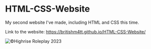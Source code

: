 # HTML-CSS-Website
My second website I've made, including HTML and CSS this time.

Link to the website: https://britishm4tt.github.io/HTML-CSS-Website/

![©Highrise Roleplay 2023](https://github.com/HeyoG98/resources/assets/113298543/db5ef704-ecee-4767-8be5-b46aea255766)
